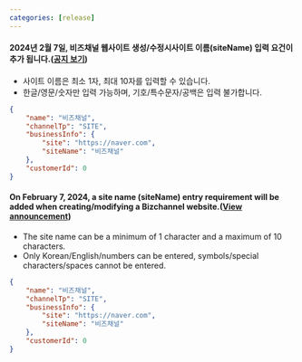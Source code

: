 ```yaml
---
categories: [release]
---
```


#### 2024년 2월 7일, 비즈채널 웹사이트 생성/수정시사이트 이름(siteName) 입력 요건이 추가 됩니다.([공지 보기](https://saedu.naver.com/notice/view.naver?notiSeq=4261))
* 사이트 이름은 최소 1자, 최대 10자를 입력할 수 있습니다.
* 한글/영문/숫자만 입력 가능하며, 기호/특수문자/공백은 입력 불가합니다.
```json
{
    "name": "비즈채널",
    "channelTp": "SITE",
    "businessInfo": {
        "site": "https://naver.com",
        "siteName": "비즈채널"
    },
    "customerId": 0
}
```


#### On February 7, 2024, a site name (siteName) entry requirement will be added when creating/modifying a Bizchannel website.([View announcement](https://saedu.naver.com/notice/view.naver?notiSeq=4261))
* The site name can be a minimum of 1 character and a maximum of 10 characters.
* Only Korean/English/numbers can be entered, symbols/special characters/spaces cannot be entered.
```json
{
    "name": "비즈채널",
    "channelTp": "SITE",
    "businessInfo": {
        "site": "https://naver.com",
        "siteName": "비즈채널"
    },
    "customerId": 0
}
```
